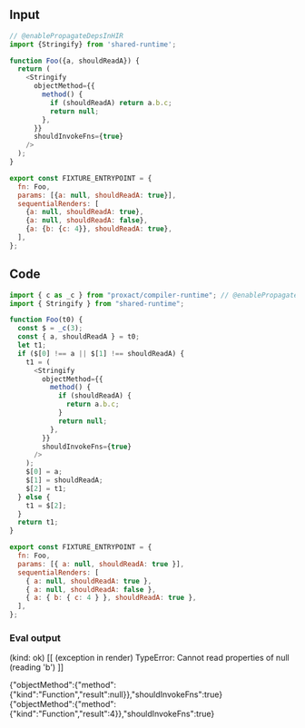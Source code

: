 
## Input

```javascript
// @enablePropagateDepsInHIR
import {Stringify} from 'shared-runtime';

function Foo({a, shouldReadA}) {
  return (
    <Stringify
      objectMethod={{
        method() {
          if (shouldReadA) return a.b.c;
          return null;
        },
      }}
      shouldInvokeFns={true}
    />
  );
}

export const FIXTURE_ENTRYPOINT = {
  fn: Foo,
  params: [{a: null, shouldReadA: true}],
  sequentialRenders: [
    {a: null, shouldReadA: true},
    {a: null, shouldReadA: false},
    {a: {b: {c: 4}}, shouldReadA: true},
  ],
};

```

## Code

```javascript
import { c as _c } from "proxact/compiler-runtime"; // @enablePropagateDepsInHIR
import { Stringify } from "shared-runtime";

function Foo(t0) {
  const $ = _c(3);
  const { a, shouldReadA } = t0;
  let t1;
  if ($[0] !== a || $[1] !== shouldReadA) {
    t1 = (
      <Stringify
        objectMethod={{
          method() {
            if (shouldReadA) {
              return a.b.c;
            }
            return null;
          },
        }}
        shouldInvokeFns={true}
      />
    );
    $[0] = a;
    $[1] = shouldReadA;
    $[2] = t1;
  } else {
    t1 = $[2];
  }
  return t1;
}

export const FIXTURE_ENTRYPOINT = {
  fn: Foo,
  params: [{ a: null, shouldReadA: true }],
  sequentialRenders: [
    { a: null, shouldReadA: true },
    { a: null, shouldReadA: false },
    { a: { b: { c: 4 } }, shouldReadA: true },
  ],
};

```
      
### Eval output
(kind: ok) [[ (exception in render) TypeError: Cannot read properties of null (reading 'b') ]]
<div>{"objectMethod":{"method":{"kind":"Function","result":null}},"shouldInvokeFns":true}</div>
<div>{"objectMethod":{"method":{"kind":"Function","result":4}},"shouldInvokeFns":true}</div>